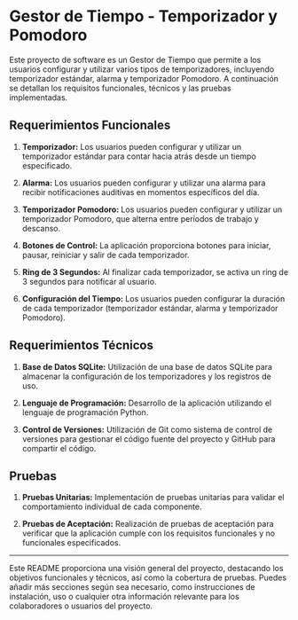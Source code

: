 # Gestor de Tiempo - Temporizador y Pomodoro

Este proyecto de software es un Gestor de Tiempo que permite a los usuarios configurar y utilizar varios tipos de temporizadores, incluyendo temporizador estándar, alarma y temporizador Pomodoro. A continuación se detallan los requisitos funcionales, técnicos y las pruebas implementadas.

## Requerimientos Funcionales

1. **Temporizador:** Los usuarios pueden configurar y utilizar un temporizador estándar para contar hacia atrás desde un tiempo especificado.
   
2. **Alarma:** Los usuarios pueden configurar y utilizar una alarma para recibir notificaciones auditivas en momentos específicos del día.
   
3. **Temporizador Pomodoro:** Los usuarios pueden configurar y utilizar un temporizador Pomodoro, que alterna entre períodos de trabajo y descanso.

4. **Botones de Control:** La aplicación proporciona botones para iniciar, pausar, reiniciar y salir de cada temporizador.

5. **Ring de 3 Segundos:** Al finalizar cada temporizador, se activa un ring de 3 segundos para notificar al usuario.

6. **Configuración del Tiempo:** Los usuarios pueden configurar la duración de cada temporizador (temporizador estándar, alarma y temporizador Pomodoro).

## Requerimientos Técnicos

1. **Base de Datos SQLite:** Utilización de una base de datos SQLite para almacenar la configuración de los temporizadores y los registros de uso.

2. **Lenguaje de Programación:** Desarrollo de la aplicación utilizando el lenguaje de programación Python.

3. **Control de Versiones:** Utilización de Git como sistema de control de versiones para gestionar el código fuente del proyecto y GitHub para compartir el código.

## Pruebas

1. **Pruebas Unitarias:** Implementación de pruebas unitarias para validar el comportamiento individual de cada componente.

2. **Pruebas de Aceptación:** Realización de pruebas de aceptación para verificar que la aplicación cumple con los requisitos funcionales y no funcionales especificados.

---

Este README proporciona una visión general del proyecto, destacando los objetivos funcionales y técnicos, así como la cobertura de pruebas. Puedes añadir más secciones según sea necesario, como instrucciones de instalación, uso o cualquier otra información relevante para los colaboradores o usuarios del proyecto.
